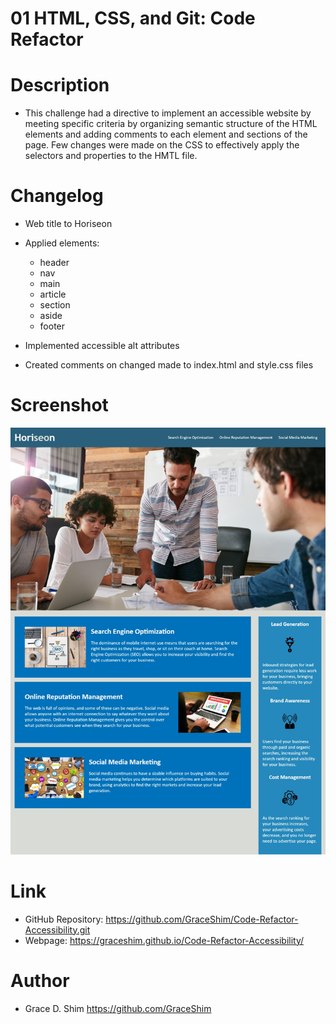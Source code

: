 # 01 HTML, CSS, and Git: Code Refactor

# Description 
* This challenge had a directive to implement an accessible website by meeting specific criteria by organizing semantic structure of the HTML elements and adding comments to each element and sections of the page. Few changes were made on the CSS to effectively apply the selectors and properties to the HMTL file.

# Changelog
* Web title to Horiseon
* Applied elements:
  * header
  * nav
  * main
  * article
  * section
  * aside
  * footer

* Implemented accessible alt attributes

* Created comments on changed made to index.html and style.css files

# Screenshot
![screenshot](/Assets/images/Horiseon%20(1).png)

# Link
* GitHub Repository: https://github.com/GraceShim/Code-Refactor-Accessibility.git
* Webpage: https://graceshim.github.io/Code-Refactor-Accessibility/

# Author
* Grace D. Shim https://github.com/GraceShim